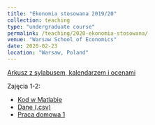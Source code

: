 ```yaml
---
title: "Ekonomia stosowana 2019/20"
collection: teaching
type: "undergraduate course"
permalink: /teaching/2020-ekonomia-stosowana/
venue: "Warsaw School of Economics"
date: 2020-02-23
location: "Warsaw, Poland"
---
```

[Arkusz z sylabusem, kalendarzem i ocenami](https://docs.google.com/spreadsheets/d/1hLOkuZLpT2Phud2qztuQupY5iqUKqgqR84A8yr2PWHY/edit?usp=sharing)  

Zajęcia 1-2:
* [Kod w Matlabie](/ekon-stos/OLSinMatlab.m)
* [Dane (.csv)](/ekon-stos/TableF2-2.csv)
* [Praca domowa 1](PS1EkStosowana.pdf)